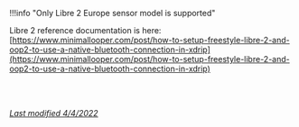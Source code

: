 !!!info "Only Libre 2 Europe sensor model is supported"

Libre 2 reference documentation is here: [https://www.minimallooper.com/post/how-to-setup-freestyle-libre-2-and-oop2-to-use-a-native-bluetooth-connection-in-xdrip](https://www.minimallooper.com/post/how-to-setup-freestyle-libre-2-and-oop2-to-use-a-native-bluetooth-connection-in-xdrip)

</br>



</br>

[*Last modified 4/4/2022*](https://github.com/NightscoutFoundation/xDrip/releases/tag/2022.04.04)

